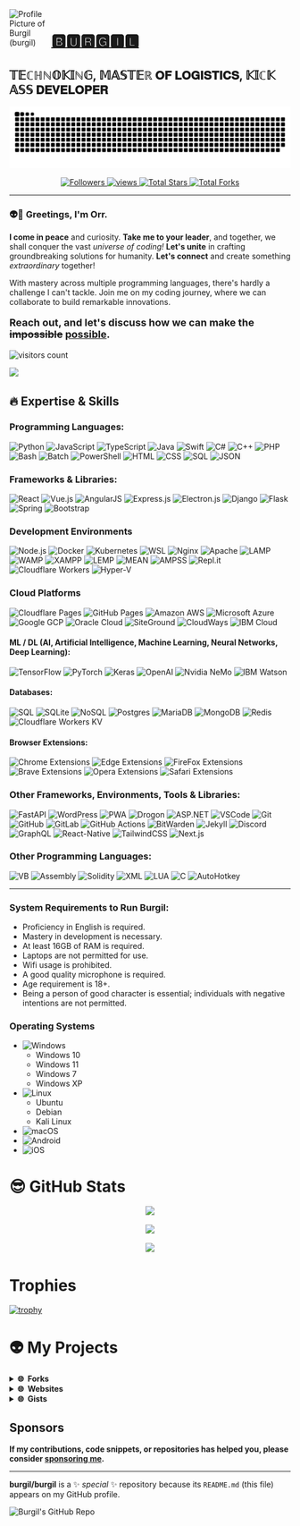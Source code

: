 <a title="Burgil" href="https://github.com/burgil" style="text-decoration: none;">
    <img src="https://avatars.githubusercontent.com/u/41600149?v=4" width="75" alt="Profile Picture of Burgil (burgil)" align="left">
</a>

# [🅱🆄🆁🅶🅸🅻](https://github.com/burgil)
## 𝕋𝔼ℂℍℕ𝕆𝕂𝕀ℕ𝔾, 𝕄𝔸𝕊𝕋𝔼ℝ 𝐎𝐅 𝐋𝐎𝐆𝐈𝐒𝐓𝐈𝐂𝐒, 𝕂𝕀ℂ𝕂 𝔸𝕊𝕊 𝐃𝐄𝐕𝐄𝐋𝐎𝐏𝐄𝐑

![GitHub Snake Contribution Grid Animation](https://raw.githubusercontent.com/burgil/burgil/output/github-contribution-grid-snake-dark.svg)

<p align="center">
  <a href="https://github.com/burgil?tab=followers">
    <img alt="Followers" title="Follow me on Github" src="https://custom-icon-badges.herokuapp.com/github/followers/burgil?color=236ad3&labelColor=1155ba&style=flat-square&label=Follow&logo=person-add&logoColor=white&v=42"/>
  </a>
  <a href="https://github.com/burgil/Simple-View-Counter">
    <img alt="views" title="GitHub profile views" src="https://komarev.com/ghpvc/?username=burgil&style=flat-square&color=lightgrey"/>
  </a>
  <a href="https://github.com/burgil?tab=repositories&sort=stargazers">
    <img alt="Total Stars" title="Total Stars on GitHub" src="https://custom-icon-badges.herokuapp.com/badge/dynamic/json?logo=star&host=formatted-dynamic-badges.herokuapp.com&formatter=metric&style=flat-square&label=Stars&color=55960c&labelColor=488207&query=$.stars&url=https://api.github-star-counter.workers.dev/user/burgil&v=42"/>
  </a>
  <a href="https://github.com/burgil?tab=repositories&sort=stargazers">
    <img alt="Total Forks" title="Total Forks on GitHub" src="https://custom-icon-badges.herokuapp.com/badge/dynamic/json?logo=fork&host=formatted-dynamic-badges.herokuapp.com&formatter=metric&style=flat-square&color=ff0013&labelColor=ae1206&label=Forks&query=$.forks&url=https://api.github-star-counter.workers.dev/user/burgil&v=42"/>
  </a>
</p>

---

### 👽👋 Greetings, I'm Orr.

<p><b>I come in peace</b> and curiosity. <b>Take me to your leader</b>, and together, we shall conquer the vast <i>universe of coding!</i> <b>Let's unite</b> in crafting groundbreaking solutions for humanity. <b>Let's connect</b> and create something <i>extraordinary</i> together!</p>

<p>With mastery across multiple programming languages, there's hardly a challenge I can't tackle. Join me on my coding journey, where we can collaborate to build remarkable innovations.</p>

<p style="font-size: 18px;"><b>Reach out, and let's discuss how we can make the <s>impossible</s> <ins>possible</ins>.</b></p>

![visitors count](https://komarev.com/ghpvc/?username=burgil)

<img src="https://github-readme-stats.vercel.app/api?username=burgil&hide_title=true&hide_border=true&show_icons=true&include_all_commits=true&count_private=true&line_height=28&hide_rank=true&icon_color=238636&theme=transparent&v=42" />

## 🔥 Expertise & Skills

### Programming Languages:

![Python](https://img.shields.io/badge/python-3670A0?style=flat-square&logo=python&logoColor=ffdd54)
![JavaScript](https://img.shields.io/badge/javascript-%23323330.svg?style=flat-square&logo=javascript&logoColor=%23F7DF1E)
![TypeScript](https://img.shields.io/badge/TypeScript-3178C6?style=flat-square&logo=TypeScript&logoColor=fff)
![Java](https://img.shields.io/badge/Java-007396.svg?style=flat-square&logo=java&logoColor=white)
![Swift](https://img.shields.io/badge/Swift-000?style=flat-square&logo=Swift&logoColor=F05138)
![C#](https://img.shields.io/badge/c%23-239120.svg?style=flat-square&logo=C%20Sharp&logoColor=white)
![C++](https://img.shields.io/badge/c++-%2300599C.svg?style=flat-square&logo=c%2B%2B&logoColor=white)
![PHP](https://img.shields.io/badge/PHP-777BB4.svg?style=flat-square&logo=PHP&logoColor=white)
![Bash](https://img.shields.io/badge/Bash-4EAA25.svg?style=flat-square&logo=GNU%20Bash&logoColor=white)
![Batch](https://img.shields.io/badge/batch-fff?style=flat-square&logo=GNOME%20Terminal&logoColor=241F31)
![PowerShell](https://img.shields.io/badge/PowerShell-5391FE.svg?style=flat-square&logo=PowerShell&logoColor=white)
![HTML](https://img.shields.io/badge/HTML5-E34F26.svg?style=flat-square&logo=HTML5&logoColor=white)
![CSS](https://img.shields.io/badge/CSS3-1572B6.svg?style=flat-square&logo=CSS3&logoColor=white)
![SQL](https://img.shields.io/badge/SQL-4479A1.svg?style=flat-square&logo=MySQL&logoColor=white)
![JSON](https://img.shields.io/badge/JSON-000000.svg?style=flat-square&logo=JSON&logoColor=white)

### Frameworks & Libraries:

![React](https://img.shields.io/badge/react-%2320232a.svg?style=flat-square&logo=react&logoColor=%2361DAFB)
![Vue.js](https://img.shields.io/badge/Vue.js-4FC08D.svg?style=flat-square&logo=Vue.js&logoColor=white)
![AngularJS](https://img.shields.io/badge/AngularJS-E23237.svg?style=flat-square&logo=AngularJS&logoColor=white)
![Express.js](https://img.shields.io/badge/Express.JS-339933.svg?style=flat-square&logo=Node.js&logoColor=white)
![Electron.js](https://img.shields.io/badge/Electron.JS-47848F.svg?style=flat-square&logo=Electron&logoColor=white)
![Django](https://img.shields.io/badge/Django-092E20.svg?style=flat-square&logo=Django&logoColor=white)
![Flask](https://img.shields.io/badge/Flask-000000.svg?style=flat-square&logo=Flask&logoColor=white)
![Spring](https://img.shields.io/badge/Spring-6DB33F.svg?style=flat-square&logo=Spring&logoColor=white)
![Bootstrap](https://img.shields.io/badge/Bootstrap-7952B3.svg?style=flat-square&logo=Bootstrap&logoColor=white)

### Development Environments
![Node.js](https://img.shields.io/badge/node.js-6DA55F?style=flat-square&logo=node.js&logoColor=white)
![Docker](https://img.shields.io/badge/Docker-2496ED?style=flat-square&logo=Docker&logoColor=white)
![Kubernetes](https://img.shields.io/badge/Kubernetes-326CE5?style=flat-square&logo=Kubernetes&logoColor=white)
![WSL](https://img.shields.io/badge/WSL-003366?style=flat-square&logo=Linux%20Foundation&logoColor=white)
![Nginx](https://img.shields.io/badge/Nginx-009639.svg?style=flat-square&logo=NGINX&logoColor=white)
![Apache](https://img.shields.io/badge/Apache-D22128.svg?style=flat-square&logo=Apache&logoColor=white)
![LAMP](https://img.shields.io/badge/LAMP-FCC624.svg?style=flat-square&logo=Linux&logoColor=white)
![WAMP](https://img.shields.io/badge/WAMP-0078D6.svg?style=flat-square&logo=Windows&logoColor=white)
![XAMPP](https://img.shields.io/badge/XAMPP-FB7A24.svg?style=flat-square&logo=XAMPP&logoColor=white)
![LEMP](https://img.shields.io/badge/LEMP-009639.svg?style=flat-square&logo=NGINX&logoColor=white)
![MEAN](https://img.shields.io/badge/MEAN-339933.svg?style=flat-square&logo=Node.js&logoColor=white)
![AMPSS](https://img.shields.io/badge/AMPSS-47848F.svg?style=flat-square&logo=Electron&logoColor=white)
![Repl.it](https://img.shields.io/badge/Replit-667881.svg?style=flat-square&logo=Replit&logoColor=white)
![Cloudflare Workers](https://img.shields.io/badge/Cloudflare-Workers-F38020.svg?style=flat-square&logo=cloudflare&logoColor=F38020)
![Hyper-V](https://img.shields.io/badge/Hyper-V-000000?style=flat-square&logo=Hyper&logoColor=white)

### Cloud Platforms
![Cloudflare Pages](https://img.shields.io/badge/cloudflare%20pages-F38020.svg?style=flat-square&logo=cloudflare&logoColor=white)
![GitHub Pages](https://img.shields.io/badge/github%20pages-181717.svg?style=flat-square&logo=github&logoColor=white)
![Amazon AWS](https://img.shields.io/badge/Amazon%20AWS-232F3E.svg?style=flat-square&logo=Amazon%20AWS&logoColor=white)
![Microsoft Azure](https://img.shields.io/badge/Microsoft%20Azure-0078D4.svg?style=flat-square&logo=Microsoft%20Azure&logoColor=white)
![Google GCP](https://img.shields.io/badge/gcp-4285F4.svg?style=flat-square&logo=google&logoColor=EA4335)
![Oracle Cloud](https://img.shields.io/badge/Oracle%20Cloud-c14432.svg?style=flat-square&logo=java&logoColor=white)
![SiteGround](https://img.shields.io/badge/siteground-8CC445.svg?style=flat-square&logo=SciPy&logoColor=white)
![CloudWays](https://img.shields.io/badge/cloudways-2C39BD.svg?style=flat-square&logo=cloudways&logoColor=white)
![IBM Cloud](https://img.shields.io/badge/IBM%20Cloud-1261FE.svg?style=flat-square&logo=IBM%20Cloud&logoColor=white)

#### ML / DL (AI, Artificial Intelligence, Machine Learning, Neural Networks, Deep Learning):
![TensorFlow](https://img.shields.io/badge/TensorFlow-%23FF6F00.svg?style=flat-square&logo=TensorFlow&logoColor=white)
![PyTorch](https://img.shields.io/badge/PyTorch-EE4C2C.svg?style=flat-square&logo=PyTorch&logoColor=white)
![Keras](https://img.shields.io/badge/Keras-D00000.svg?style=flat-square&logo=Keras&logoColor=white)
![OpenAI](https://img.shields.io/badge/OpenAI-412991.svg?style=flat-square&logo=OpenAI&logoColor=white)
![Nvidia NeMo](https://img.shields.io/badge/Nvidia%20NeMo-76B900.svg?style=flat-square&logo=nvidia&logoColor=white)
![IBM Watson](https://img.shields.io/badge/IBM%20Watson-BE95FF.svg?style=flat-square&logo=IBM%20Watson&logoColor=white)

#### Databases:
![SQL](https://img.shields.io/badge/SQL-4479A1.svg?style=flat-square&logo=MySQL&logoColor=white)
![SQLite](https://img.shields.io/badge/sqlite-%2307405e.svg?style=flat-square&logo=sqlite&logoColor=white)
![NoSQL](https://img.shields.io/badge/nosql-FF3621.svg?style=flat-square&logo=Databricks&logoColor=white)
![Postgres](https://img.shields.io/badge/postgres-%23316192.svg?style=flat-square&logo=postgresql&logoColor=white)
![MariaDB](https://img.shields.io/badge/MariaDB-003545.svg?style=flat-square&logo=MariaDB&logoColor=white)
![MongoDB](https://img.shields.io/badge/MongoDB-%234ea94b.svg?style=flat-square&logo=mongodb&logoColor=white)
![Redis](https://img.shields.io/badge/redis-%23DD0031.svg?style=flat-square&logo=redis&logoColor=white)
![Cloudflare Workers KV](https://img.shields.io/badge/cloudflare%20workers-kv-F38020.svg?style=flat-square&logo=cloudflare&logoColor=F38020)

#### Browser Extensions:
![Chrome Extensions](https://img.shields.io/badge/Chrome-Extensions-red.svg?style=flat-square&logo=Google%20Chrome&logoColor=4285F4)
![Edge Extensions](https://img.shields.io/badge/Edge-Extensions-0076D6.svg?style=flat-square&logo=Internet%20Explorer&logoColor=0076D6)
![FireFox Extensions](https://img.shields.io/badge/Firefox-Extensions-FF7139.svg?style=flat-square&logo=Firefox%20Browser&logoColor=FF7139)
![Brave Extensions](https://img.shields.io/badge/Brave-Extensions-FB542B.svg?style=flat-square&logo=Brave&logoColor=FB542B)
![Opera Extensions](https://img.shields.io/badge/Opera-Extensions-FF1B2D.svg?style=flat-square&logo=Opera&logoColor=FF1B2D)
![Safari Extensions](https://img.shields.io/badge/Safari-Extensions-000000.svg?style=flat-square&logo=Safari&logoColor=fff)

### Other Frameworks, Environments, Tools & Libraries:
![FastAPI](https://img.shields.io/badge/FastAPI-009688.svg?style=flat-square&logo=FastAPI&logoColor=white)
![WordPress](https://img.shields.io/badge/WordPress-21759B.svg?style=flat-square&logo=WordPress&logoColor=white)
![PWA](https://img.shields.io/badge/PWA-5A0FC8.svg?style=flat-square&logo=PWA&logoColor=white)
![Drogon](https://img.shields.io/badge/Drogon-Framework-D4911E.svg?style=flat-square&logo=Dragonframe&logoColor=21759B)
![ASP.NET](https://img.shields.io/badge/ASP.NET-0067C5.svg?style=flat-square&logo=.NET&logoColor=white)
![VSCode](https://img.shields.io/badge/vscode-black?style=flat-square&logo=visual-studio-code&logoColor=007ACC)
![Git](https://img.shields.io/badge/git-black?style=flat-square&logo=git&logoColor=white)
![GitHub](https://img.shields.io/badge/github-black?style=flat-square&logo=github&logoColor=white)
![GitLab](https://img.shields.io/badge/gitlab-black?style=flat-square&logo=gitlab&logoColor=white)
![GitHub Actions](https://img.shields.io/badge/github_actions-black?style=flat-square&logo=github-actions&logoColor=white)
![BitWarden](https://img.shields.io/badge/bitwarden-black?style=flat-square&logo=bitwarden&logoColor=175DDC)
![Jekyll](https://img.shields.io/badge/jekyll-black?style=flat-square&logo=jekyll&logoColor=white)
![Discord](https://img.shields.io/badge/discord.js-black?style=flat-square&logo=discord&logoColor=white)
![GraphQL](https://img.shields.io/badge/graphql-black?style=flat-square&logo=graphql&logoColor=E10098)
![React-Native](https://img.shields.io/badge/react_native-black?style=flat-square&logo=react)
![TailwindCSS](https://img.shields.io/badge/tailwindcss-black?style=flat-square&logo=tailwindcss&logoColor=white)
![Next.js](https://img.shields.io/badge/next.js-black?style=flat-square&logo=next.js&logoColor=white)

### Other Programming Languages:
![VB](https://img.shields.io/badge/vb-512BD4.svg?style=flat-square&logo=.NET&logoColor=white)
![Assembly](https://img.shields.io/badge/Assembly-007AAC.svg?style=flat-square&logo=AssemblyScript&logoColor=white)
![Solidity](https://img.shields.io/badge/Solidity-%23363636.svg?style=flat-square&logo=solidity&logoColor=white)
![XML](https://img.shields.io/badge/XML-F3702A.svg?style=flat-square&logo=HTML5&logoColor=white)
![LUA](https://img.shields.io/static/v1?label=LUA&message=LUA&color=white)
![C](https://img.shields.io/badge/c-000.svg?style=flat-square&logo=c%2B%2B&logoColor=white)
![AutoHotkey](https://img.shields.io/badge/AutoHotkey-334455.svg?style=flat-square&logo=AutoHotkey&logoColor=white)

---

### System Requirements to Run Burgil:
* Proficiency in English is required.
* Mastery in development is necessary.
* At least 16GB of RAM is required.
* Laptops are not permitted for use.
* Wifi usage is prohibited.
* A good quality microphone is required.
* Age requirement is 18+.
* Being a person of good character is essential; individuals with negative intentions are not permitted.

### Operating Systems
- ![Windows](https://img.shields.io/badge/Windows%2011-0078D6.svg?style=for-the-badge&logo=Windows%20XP&logoColor=white)
  - Windows 10
  - Windows 11
  - Windows 7
  - Windows XP
- ![Linux](https://img.shields.io/badge/Linux-FCC624?style=for-the-badge&logo=linux&logoColor=black)
  - Ubuntu
  - Debian
  - Kali Linux
- ![macOS](https://img.shields.io/badge/macOS-000000.svg?style=for-the-badge&logo=macOS&logoColor=white)
- ![Android](https://img.shields.io/badge/Android-3DDC84?style=for-the-badge&logo=Android&logoColor=white)
- ![iOS](https://img.shields.io/badge/iOS-000000?style=for-the-badge&logo=iOS&logoColor=white)

# 😎 GitHub Stats

<p align="center">
    <img src="https://github-readme-streak-stats.herokuapp.com/?user=burgil&hide_border=true&theme=transparent&v=42" />
</p>
<p align="center">
    <img src="https://github-readme-stats.vercel.app/api/top-langs/?username=burgil&hide_border=true&layout=compact&langs_count=22&theme=transparent&hide=html&v=42" />
</p>
<p align="center">
    <img src="https://github-readme-stats.vercel.app/api?username=burgil&show_icons=true&show=reviews,discussions_started,discussions_answered,prs_merged,prs_merged_percentage&theme=transparent&v=42" />
</p>

# Trophies

[![trophy](https://github-profile-trophy.vercel.app/?username=burgil&theme=onedark)](https://github.com/ryo-ma/github-profile-trophy)

# 👽 My Projects

<details>
  <summary><b>🌐 &nbsp;Forks</b></summary>
  <br/>
  <p align="center">
    <a href="https://github.com/burgil/sayjs">
      <img src="https://github-readme-stats.vercel.app/api/pin/?username=burgil&repo=sayjs&theme=transparent&title_color=fff&icon_color=fa8b00&hide_border=true&show_icons=false&v=42" />
    </a>
  </p>
</details>

<details>
  <summary><b>🌐 &nbsp;Websites</b></summary>
  <br/>
  <p align="center">
    <a href="https://burgil.github.io/">
      <img src="https://github-readme-stats.vercel.app/api/pin/?username=burgil&repo=burgil.github.io&theme=transparent&title_color=fff&icon_color=fa8b00&hide_border=true&show_icons=false&v=42" />
    </a>
  </p>
</details>

<details>
  <summary><b>🌐 &nbsp;Gists</b></summary>
  <br/>
  <p align="center">
    <a href="https://gist.github.com/burgil/406b1959a0ad802e615801031835c73d">
      <img src="https://github-readme-stats.vercel.app/api/gist?id=406b1959a0ad802e615801031835c73d&theme=transparent&v=42" />
    </a>
    <a href="https://gist.github.com/burgil/2525bb294645521c588b9f27120ff896">
      <img src="https://github-readme-stats.vercel.app/api/gist?id=2525bb294645521c588b9f27120ff896&theme=transparent&v=42" />
    </a>
  </p>
</details>

## Sponsors

**If my contributions, code snippets, or repositories has helped you, please consider [sponsoring me](https://github.com/sponsors/burgil).**

---

**burgil/burgil** is a ✨ _special_ ✨ repository because its `README.md` (this file) appears on my GitHub profile.

![Burgil's GitHub Repo](https://github-readme-stats.vercel.app/api/pin/?username=burgil&repo=burgil&theme=transparent&title_color=fff&icon_color=fa8b00&hide_border=true&show_icons=false&v=2)
